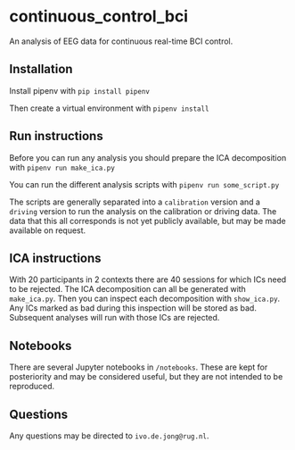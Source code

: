 # continuous_control_bci
An analysis of EEG data for continuous real-time BCI control.

## Installation

Install pipenv with 
`pip install pipenv`

Then create a virtual environment with
`pipenv install`

## Run instructions

Before you can run any analysis you should prepare the ICA decomposition with
`pipenv run make_ica.py`

You can run the different analysis scripts with 
`pipenv run some_script.py`

The scripts are generally separated into a `calibration` version and a `driving` version to run the analysis on the calibration or driving data. 
The data that this all corresponds is not yet publicly available, but may be made available on request.

## ICA instructions
With 20 participants in 2 contexts there are 40 sessions for which ICs need to be rejected.
The ICA decomposition can all be generated with `make_ica.py`.
Then you can inspect each decomposition with `show_ica.py`. Any ICs marked as bad during this inspection will be stored as bad.
Subsequent analyses will run with those ICs are rejected.


## Notebooks
There are several Jupyter notebooks in `/notebooks`. These are kept for posteriority and may be considered useful, 
but they are not intended to be reproduced.  

## Questions
Any questions may be directed to `ivo.de.jong@rug.nl`.